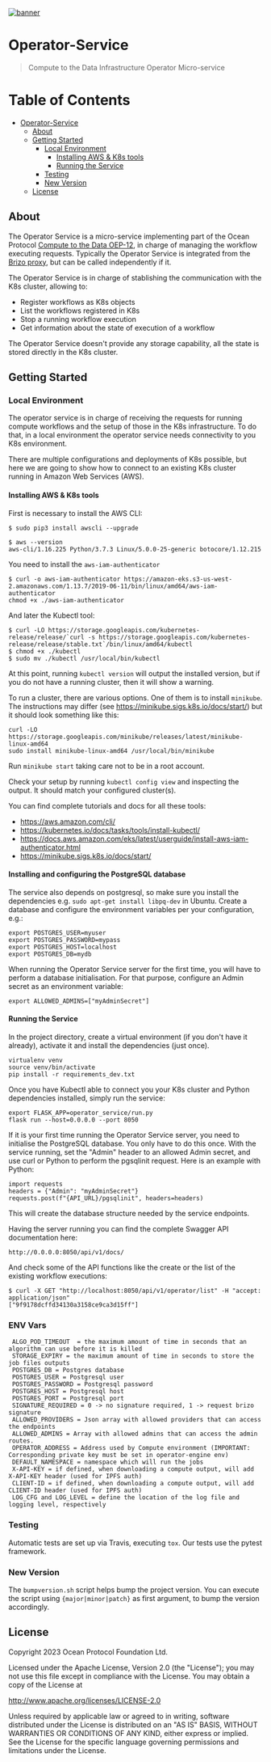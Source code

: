 [![banner](https://raw.githubusercontent.com/oceanprotocol/art/master/github/repo-banner%402x.png)](https://oceanprotocol.com)

# Operator-Service

> Compute to the Data Infrastructure Operator Micro-service


Table of Contents
=================

   * [Operator-Service](#operator-service)
      * [About](#about)
      * [Getting Started](#getting-started)
         * [Local Environment](#local-environment)
            * [Installing AWS &amp; K8s tools](#installing-aws--k8s-tools)
            * [Running the Service](#running-the-service)
         * [Testing](#testing)
         * [New Version](#new-version)
      * [License](#license)



## About

The Operator Service is a micro-service implementing part of the Ocean Protocol
[Compute to the Data OEP-12](https://github.com/oceanprotocol/OEPs/tree/master/12#infrastructure-orchestration),
in charge of managing the workflow executing requests.
Typically the Operator Service is integrated from the [Brizo proxy](https://github.com/oceanprotocol/brizo),
but can be called independently if it.

The Operator Service is in charge of stablishing the communication with the K8s cluster, allowing to:

* Register workflows as K8s objects
* List the workflows registered in K8s
* Stop a running workflow execution
* Get information about the state of execution of a workflow

The Operator Service doesn't provide any storage capability, all the state is stored directly in the K8s cluster.

## Getting Started

### Local Environment

The operator service is in charge of receiving the requests for running compute workflows and the
setup of those in the K8s infrastructure.
To do that, in a local environment the operator service needs connectivity to you K8s environment.

There are multiple configurations and deployments of K8s possible, but here we are going to show
how to connect to an existing K8s cluster running in Amazon Web Services (AWS).

#### Installing AWS & K8s tools

First is necessary to install the AWS CLI:

```
$ sudo pip3 install awscli --upgrade

$ aws --version
aws-cli/1.16.225 Python/3.7.3 Linux/5.0.0-25-generic botocore/1.12.215

```

You need to install the `aws-iam-authenticator`

```
$ curl -o aws-iam-authenticator https://amazon-eks.s3-us-west-2.amazonaws.com/1.13.7/2019-06-11/bin/linux/amd64/aws-iam-authenticator
chmod +x ./aws-iam-authenticator
```
And later the Kubectl tool:

```
$ curl -LO https://storage.googleapis.com/kubernetes-release/release/`curl -s https://storage.googleapis.com/kubernetes-release/release/stable.txt`/bin/linux/amd64/kubectl
$ chmod +x ./kubectl
$ sudo mv ./kubectl /usr/local/bin/kubectl
```

At this point, running `kubectl version` will output the installed version, but if you do not have a running cluster, then it will show a warning.

To run a cluster, there are various options. One of them is to install `minikube`. The instructions may differ (see https://minikube.sigs.k8s.io/docs/start/) but it should look something like this:

```
curl -LO https://storage.googleapis.com/minikube/releases/latest/minikube-linux-amd64
sudo install minikube-linux-amd64 /usr/local/bin/minikube
```

Run `minikube start` taking care not to be in a root account.

Check your setup by running `kubectl config view` and inspecting the output. It should match your configured cluster(s).

You can find complete tutorials and docs for all these tools:

* https://aws.amazon.com/cli/
* https://kubernetes.io/docs/tasks/tools/install-kubectl/
* https://docs.aws.amazon.com/eks/latest/userguide/install-aws-iam-authenticator.html
* https://minikube.sigs.k8s.io/docs/start/


#### Installing and configuring the PostgreSQL database

The service also depends on postgresql, so make sure you install the dependencies e.g. `sudo apt-get install libpq-dev` in Ubuntu.
Create a database and configure the environment variables per your configuration, e.g.:

```
export POSTGRES_USER=myuser
export POSTGRES_PASSWORD=mypass
export POSTGRES_HOST=localhost
export POSTGRES_DB=mydb
```

When running the Operator Service server for the first time, you will have to perform a database initialisation.
For that purpose, configure an Admin secret as an environment variable:

```
export ALLOWED_ADMINS=["myAdminSecret"]
```

#### Running the Service

In the project directory, create a virtual environment (if you don't have it already), activate it and install the dependencies (just once).

```
virtualenv venv
source venv/bin/activate
pip install -r requirements_dev.txt
```

Once you have Kubectl able to connect you your K8s cluster and Python dependencies installed, simply run the service:

```
export FLASK_APP=operator_service/run.py
flask run --host=0.0.0.0 --port 8050
```

If it is your first time running the Operator Service server, you need to initialise the PostgreSQL database. You only have to do this once.
With the service running, set the "Admin" header to an allowed Admin secret, and use curl or Python to perform the pgsqlinit request.
Here is an example with Python:

```
import requests
headers = {"Admin": "myAdminSecret"}
requests.post(f"{API_URL}/pgsqlinit", headers=headers)
```

This will create the database structure needed by the service endpoints.

Having the server running you can find the complete Swagger API documentation here:

```
http://0.0.0.0:8050/api/v1/docs/
```

And check some of the API functions like the create or the list of the existing workflow executions:

```
$ curl -X GET "http://localhost:8050/api/v1/operator/list" -H "accept: application/json"
["9f9178dcffd34130a3158ce9ca3d15ff"]
```


### ENV Vars

     ALGO_POD_TIMEOUT  = the maximum amount of time in seconds that an algorithm can use before it is killed
     STORAGE_EXPIRY = the maximum amount of time in seconds to store the job files outputs
     POSTGRES_DB = Postgres database
     POSTGRES_USER = Postgresql user
     POSTGRES_PASSWORD = Postgresql password
     POSTGRES_HOST = Postgresql host
     POSTGRES_PORT = Postgresql port
     SIGNATURE_REQUIRED = 0 -> no signature required, 1 -> request brizo signature
     ALLOWED_PROVIDERS = Json array with allowed providers that can access the endpoints
     ALLOWED_ADMINS = Array with allowed admins that can access the admin routes.
     OPERATOR_ADDRESS = Address used by Compute environment (IMPORTANT: Corresponding private key must be set in operator-engine env)
     DEFAULT_NAMESPACE = namespace which will run the jobs
     X-API-KEY = if defined, when downloading a compute output, will add X-API-KEY header (used for IPFS auth)
     CLIENT-ID = if defined, when downloading a compute output, will add CLIENT-ID header (used for IPFS auth)
     LOG_CFG and LOG_LEVEL = define the location of the log file and logging level, respectively

### Testing

Automatic tests are set up via Travis, executing `tox`.
Our tests use the pytest framework.

### New Version

The `bumpversion.sh` script helps bump the project version. You can execute the script using `{major|minor|patch}` as first argument, to bump the version accordingly.

## License

Copyright 2023 Ocean Protocol Foundation Ltd.

Licensed under the Apache License, Version 2.0 (the "License");
you may not use this file except in compliance with the License.
You may obtain a copy of the License at

   http://www.apache.org/licenses/LICENSE-2.0

Unless required by applicable law or agreed to in writing, software
distributed under the License is distributed on an "AS IS" BASIS,
WITHOUT WARRANTIES OR CONDITIONS OF ANY KIND, either express or implied.
See the License for the specific language governing permissions and
limitations under the License.

